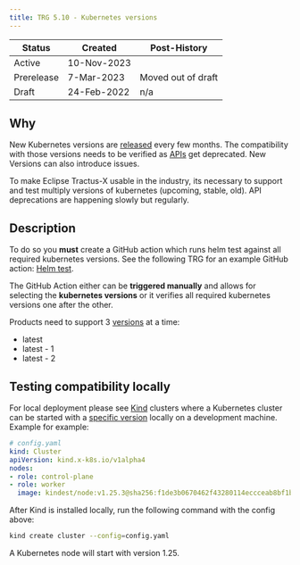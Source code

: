 ```yaml
---
title: TRG 5.10 - Kubernetes versions
---
```


| Status     | Created     | Post-History       |
|------------|-------------|--------------------|
| Active     | 10-Nov-2023 |                    |
| Prerelease | 7-Mar-2023  | Moved out of draft |
| Draft      | 24-Feb-2022 | n/a                |

## Why

New Kubernetes versions are [released](https://kubernetes.io/releases/) every few months. The compatibility with those versions needs to be verified as [APIs](https://kubernetes.io/docs/concepts/overview/kubernetes-api/) get deprecated. New Versions can also introduce issues.

To make Eclipse Tractus-X usable in the industry, its necessary to support and test multiply versions of kubernetes (upcoming, stable, old). API deprecations are happening slowly but regularly.

## Description

To do so you **must** create a GitHub action which runs helm test against all required kubernetes versions. See the following TRG for an example GitHub action: [Helm test](trg-5-09.md).

The GitHub Action either can be **triggered manually** and allows for selecting the **kubernetes versions** or it verifies all required kubernetes versions one after the other.

Products need to support 3 [versions](https://kubernetes.io/releases/) at a time:

- latest
- latest - 1
- latest - 2

## Testing compatibility locally

For local deployment please see [Kind](https://kind.sigs.k8s.io/) clusters where a Kubernetes cluster can be started with a [specific version](https://kind.sigs.k8s.io/docs/user/configuration/#kubernetes-version) locally on a development machine. Example for example:

```yaml
# config.yaml
kind: Cluster
apiVersion: kind.x-k8s.io/v1alpha4
nodes:
- role: control-plane
- role: worker
  image: kindest/node:v1.25.3@sha256:f1de3b0670462f43280114eccceab8bf1b9576d2afe0582f8f74529da6fd0365
```

After Kind is installed locally, run the following command with the config above:

```sh
kind create cluster --config=config.yaml
```

A Kubernetes node will start with version 1.25.
